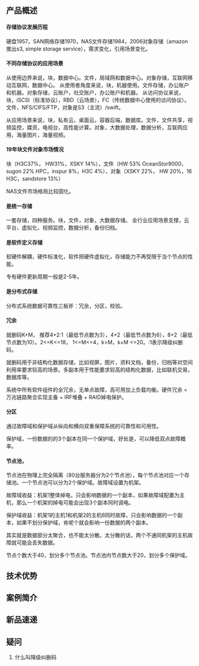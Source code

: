 ## 产品概述
#### 存储协议发展历程
硬盘1957，SAN网络存储1970，NAS文件存储1984，2006对象存储（amazon推出s3, simple storage service），需求变化，引用场景变化。

#### 不同存储协议的应用场景
从使用边界来说，块，数据中心。文件，局域网和数据中心。对象存储，互联网移动互联网，数据中心。
从使用者角度来说，块，机器使用。文件存储，办公账户和机器。对象存储，云账户，社交账户，办公账户和机器。
从访问协议来说，块，iSCSI（标准协议），RBD（云场景），FC（传统数据中心使用的访问协议）。文件，NFS/CIFS/FTP，对象是S3（主流）/swift。

从应用场景来说，块，私有云，桌面云，容器后端，数据库。文件，文件共享，视频监控，媒资，电视台，高性能计算。对象，大数据处理，数据分析，互联网应用，海量图片，海量视频。

#### 19年块文件对象市场情况
块（H3C37%， HW31%，XSKY 14%），文件（HW 53% OceanStor9000，sugon 22% HPC，inspur 8%，H3C 4%），对象（XSKY 22%， HW 20%，16 H3C，sandstore 13%）

NAS文件市场格局比较固化。

#### 是统一存储
一套存储，四种服务。块，文件，对象，大数据存储。
全行业应用场景支撑，云平台，虚拟化，视频监控，数据分析，备份归档。

#### 是软件定义存储
软硬件解耦，硬件标准化，软件把硬件虚拟化，存储能力不再受限于当个节点的性能。

专有硬件更新周期一般是2-5年。

#### 是分布式存储
分布式系统数据可靠性三板斧：冗余，分区，校验。

#### 冗余
就删码K+M， 推荐4+2:1（最低节点数为3），4+2（最低节点数为6），8+2（最低节点数为10）。2<=K<=18， 1<=M<=4，k>M，k+M <=20。:1表示降级纠删码。

就删码用于非结构化数据存储，比如视屏，图片，资料文档，备份，归档等对空间利用率要求较高的场景。多副本用于性能要求较高的结构化数据，比如联机交易，数据库等。

系统中所有软件组件的全冗余，无单点故障，高可用加上负载均衡。硬件冗余 = 万兆链路聚合实现主备 + IRF堆叠 + RAID掉电保护。

#### 分区
通过故障域和保护域从纵向和横向双重保障系统的可靠性和可用性。

保护域，一份数据的的3个副本在同一个保护域，好处是，可以降低双点故障概率。

#### 节点池，

节点池在物理上完全隔离（80台服务器分为2个节点池），每个节点池对应一个存储池。一个节点池可以分为2个保护域。故障域设置为机架。

故障域收益：机架1整体掉电，只会影响数据的一个副本，如果故障域配置为主机，那么一个机架的掉电可能会出现3个副本同时调电。

保护域收益：机架1的主机1和机架2的主机6同时故障，只会影响数据的一个副本，如果不划分保护域，肯呢个就会影响一份数据的两个副本。

其实就是数据部分太聚合，也不能太分散。太分散的话，两个不通同机架的主机故障就可能会丢失数据。

节点个数大于40，划分多个节点池。节点池内节点数大于20，划分多个保护域。

## 技术优势

## 案例简介

## 新品速递

## 疑问
1. 什么叫降级纠删码
